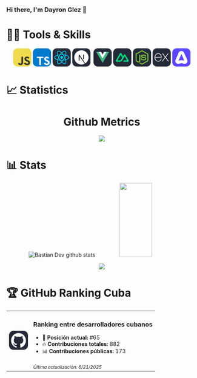 
### Hi there, I'm Dayron Glez 👋

 # 👨‍💻 Tools & Skills
  <p align="center">
<img src="https://github.com/tandpfun/skill-icons/blob/main/icons/JavaScript.svg" width="48"  title="Javascript">   
<img src="https://github.com/tandpfun/skill-icons/blob/main/icons/TypeScript.svg" width="48" title="TypeScript">    
<img src="https://github.com/tandpfun/skill-icons/blob/main/icons/React-Dark.svg" width="48" title="React.Js"> 
<img src="https://github.com/tandpfun/skill-icons/blob/main/icons/NextJS-Dark.svg" width="48" title="Next.Js">  
<img src="" width="48" title="">
<img src="https://github.com/tandpfun/skill-icons/blob/main/icons/VueJS-Dark.svg" width="48" title="VueJs">
<img src="https://github.com/tandpfun/skill-icons/blob/main/icons/NuxtJS-Dark.svg" width="48" title="VueJs">
<img src="https://github.com/tandpfun/skill-icons/blob/main/icons/NodeJS-Dark.svg" width="48" title="NodeJs">   
<img src="https://github.com/tandpfun/skill-icons/blob/main/icons/ExpressJS-Dark.svg" width="48" title="ExpressJs">   
<img src="https://github.com/tandpfun/skill-icons/blob/main/icons/Adonis.svg" width="48" title="AdonisJs">   
<p/>

# 📈 Statistics 
<h1 align="center">Github Metrics </h1><p align="center">
<img width="725em" src="https://github-profile-summary-cards.vercel.app/api/cards/profile-details?username=Dayron-Glez&theme=github_dark" />
</p>

# 📊 Stats
<div align="center">  
  <img width="49%" height="195px" src="https://github-readme-stats.vercel.app/api?username=Dayron-Glez&show_icons=true&count_private=true&hide_border=true&title_color=02D9F7FF&icon_color=02D9F7FF&text_color=c9d1d9&bg_color=0d1117" alt="Bastian Dev github stats" /> 
  
  <img width="41%" height="195px" src="https://github-readme-stats.vercel.app/api/top-langs/?username=Dayron-Glez&layout=compact&hide_border=true&title_color=02D9F7FF&text_color=02D9F7FF&bg_color=0d1117" />
</div> 
<p align="center">
 <img  src="https://github-readme-streak-stats.herokuapp.com?user=Dayron-Glez&theme=tokyonight_duo&hide_border=true"
</p>
  
 
# 🏆 GitHub Ranking Cuba
<div align="center">
  <table>
    <tr>
      <td align="center">
        <img width="50" src="https://github.com/tandpfun/skill-icons/blob/main/icons/Github-Dark.svg" alt="GitHub Rank">
      </td>
      <td>
        <h3>Ranking entre desarrolladores cubanos</h3>
        <ul align="left">
          <li>🥇 <b>Posición actual:</b> #65</li>
          <li>🔥 <b>Contribuciones totales:</b> 882</li>
          <li>📊 <b>Contribuciones públicas:</b> 173</li>
        </ul>
        <sub><i>Última actualización: 6/21/2025</i></sub>
      </td>
    </tr>
  </table>
</div>

<!--
**Dayron-Glez/Dayron-Glez** is a ✨ _special_ ✨ repository because its `README.md` (this file) appears on your GitHub profile.

Here are some ideas to get you started:

- 🔭 I’m currently working on ...
- 🌱 I’m currently learning ...
- 👯 I’m looking to collaborate on ...
- 🤔 I’m looking for help with ...
- 💬 Ask me about ...
- 📫 How to reach me: ...
- 😄 Pronouns: ...
- ⚡ Fun fact: ...
-->
